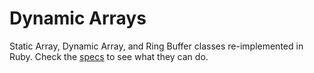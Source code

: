 # Dynamic Arrays

Static Array, Dynamic Array, and Ring Buffer classes re-implemented in Ruby. Check the [specs](https://github.com/wahabs/dynamic-arrays/tree/master/spec) to see what they can do.
